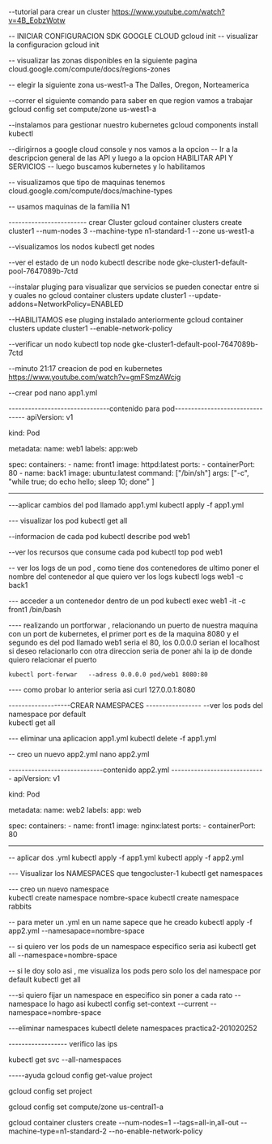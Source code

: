 --tutorial para crear un cluster
  https://www.youtube.com/watch?v=4B_EobzWotw

-- INICIAR CONFIGURACION SDK GOOGLE CLOUD
    gcloud init
-- visualizar la configuracion
    gcloud init

-- visualizar las zonas disponibles en la siguiente pagina
  cloud.google.com/compute/docs/regions-zones


-- elegir la siguiente zona
   us-west1-a    The Dalles, Oregon, Norteamerica  

--correr el siguiente comando para saber en que region vamos a trabajar
    gcloud config set compute/zone us-west1-a


--instalamos para gestionar nuestro kubernetes
    gcloud components install kubectl


--dirigirnos a google cloud console y nos vamos a la opcion 
--   Ir a la descripcion general de las API     y luego a la opcion   HABILITAR API Y SERVICIOS
-- luego buscamos kubernetes y lo habilitamos 



-- visualizamos que tipo de maquinas tenemos 
   cloud.google.com/compute/docs/machine-types

-- usamos maquinas de la familia N1 




------------------------   crear Cluster
gcloud container clusters create cluster1 --num-nodes 3 --machine-type n1-standard-1 --zone us-west1-a 


--visualizamos los nodos
   kubectl get nodes


--ver el estado de un nodo 
    kubectl describe node gke-cluster1-default-pool-7647089b-7ctd


--instalar pluging  para visualizar que servicios se pueden conectar entre si y cuales no
        gcloud container clusters update cluster1 --update-addons=NetworkPolicy=ENABLED

--HABILITAMOS ese pluging instalado anteriormente
   gcloud container clusters update cluster1 --enable-network-policy


--verificar un nodo
        kubectl top node gke-cluster1-default-pool-7647089b-7ctd





--minuto 21:17  creacion de pod en kubernetes
https://www.youtube.com/watch?v=gmFSmzAWcig


--crear pod
    nano app1.yml

-------------------------------contenido para pod--------------------------------
apiVersion: v1

kind: Pod

metadata:
    name: web1
    labels:
      app:web

spec:
   containers:
    - name: front1
       image: httpd:latest
       ports:
          - containerPort: 80
    - name: back1
      image: ubuntu:latest
      command: ["/bin/sh"]
      args: ["-c", "while true; do echo hello; sleep 10; done" ]

--------------------------------------------------------------------------------

---aplicar cambios del pod llamado app1.yml
    kubectl apply -f app1.yml

--- visualizar los pod 
    kubectl get all

--informacion de cada pod
    kubectl describe pod web1

--ver los recursos que consume cada pod
    kubectl top pod web1

-- ver los logs de un pod , como tiene dos contenedores de ultimo poner el nombre del contenedor al que quiero ver los logs
    kubectl logs web1 -c back1


--- acceder a un contenedor dentro de un pod
    kubectl exec web1 -it -c front1 /bin/bash




---- realizando un portforwar , relacionando un puerto de nuestra maquina con un port de kubernetes, el primer port es de la maquina 8080 y el segundo es del pod llamado web1 seria el 80, los 0.0.0.0 serian el localhost si deseo relacionarlo con otra direccion seria de poner ahi la ip de donde quiero relacionar el puerto

    kubectl port-forwar   --adress 0.0.0.0 pod/web1 8080:80


---- como probar lo anterior seria asi
    curl 127.0.0.1:8080 



-------------------CREAR NAMESPACES -----------------
--ver los pods del namespace por default  
    kubectl get all

--- eliminar una aplicacion  app1.yml
    kubectl delete -f app1.yml

-- creo un nuevo app2.yml
   nano app2.yml

-----------------------------contenido app2.yml -----------------------------
apiVersion: v1

kind: Pod

metadata:
    name: web2
    labels:
      app: web

spec:
    containers:
        - name: front1
          image: nginx:latest
          ports:
            - containerPort: 80


---------------------------------------------------------------------------

-- aplicar dos .yml
    kubectl apply -f app1.yml
    kubectl apply -f app2.yml

--- Visualizar los NAMESPACES que tengocluster-1
    kubectl get namespaces

--- creo un nuevo namespace  
    kubectl create namespace nombre-space
    kubectl create namespace rabbits

-- para meter un .yml en un name sapece que he creado 
   kubectl apply -f app2.yml --namesapace=nombre-space

-- si quiero ver los pods de un namespace especifico seria asi
    kubectl get all --namespace=nombre-space

-- si le doy solo asi , me visualiza los pods pero solo los del namespace por default
    kubectl get all


---si quiero fijar un namespace en especifico sin poner a cada rato --namespace lo hago asi
    kubectl config set-context --current --namespace=nombre-space


---eliminar namespaces
kubectl delete namespaces practica2-201020252




------------------ verifico las ips

kubectl get svc --all-namespaces






























-----ayuda 
gcloud config get-value project

gcloud config set project <NOMBRE DEL PROYECTO>

gcloud config set compute/zone us-central1-a

gcloud container clusters create <NOMBRE DEL CLUSTER> --num-nodes=1 --tags=all-in,all-out --machine-type=n1-standard-2 --no-enable-network-policy
